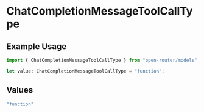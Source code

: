 # ChatCompletionMessageToolCallType

## Example Usage

```typescript
import { ChatCompletionMessageToolCallType } from "open-router/models";

let value: ChatCompletionMessageToolCallType = "function";
```

## Values

```typescript
"function"
```